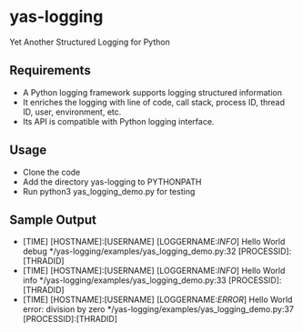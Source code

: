 # yas-logging
Yet Another Structured Logging for Python

## Requirements
- A Python logging framework supports logging structured information
- It enriches the logging with line of code, call stack, process ID, thread ID, user, environment, etc.
- Its API is compatible with Python logging interface.

## Usage
- Clone the code
- Add the directory yas-logging to PYTHONPATH
- Run python3 yas_logging_demo.py for testing

## Sample Output
- [TIME] [HOSTNAME]:[USERNAME] [LOGGERNAME:*INFO*] Hello World debug */yas-logging/examples/yas_logging_demo.py:32 [PROCESSID]:[THRADID]
- [TIME] [HOSTNAME]:[USERNAME] [LOGGERNAME:*INFO*] Hello World info */yas-logging/examples/yas_logging_demo.py:33 [PROCESSID]:[THRADID]
- [TIME] [HOSTNAME]:[USERNAME] [LOGGERNAME:*ERROR*] Hello World error: division by zero */yas-logging/examples/yas_logging_demo.py:37 [PROCESSID]:[THRADID]
